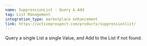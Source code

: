 ```yaml
---
name: SuppressionList - Query & Add
tag: List Management
integration_type: marketplace enhancement
link: https://activeprospect.com/products/suppressionlist/
---
```

Query a single List a single Value, and Add to the List if not found.
